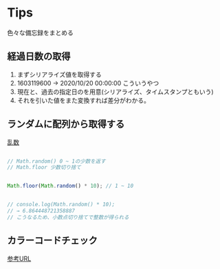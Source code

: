 # Tips

色々な備忘録をまとめる

## 経過日数の取得

1. まずシリアライズ値を取得する
2. 1603119600 → 2020/10/20 00:00:00 こういうやつ
3. 現在と、過去の指定日のを用意(シリアライズ、タイムスタンプともいう)
4. それを引いた値をまた変換すれば差分がわかる。

## ランダムに配列から取得する

[乱数](https://programmercollege.jp/column/7169/)

```js

// Math.random() 0 ~ 1の少数を返す
// Math.floor 少数切り捨て


Math.floor(Math.random() * 10); // 1 ~ 10


// console.log(Math.random() * 10);
// → 6.864448721358887
// こうなるため、小数点切り捨てで整数が得られる
```

## カラーコードチェック

[参考URL](https://qiita.com/ck_sk42/items/f8119824ae49146ee91c)